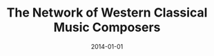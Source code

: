 ---
title: "The Network of Western Classical Music Composers"
collection: talks
type: "Poster"
permalink: /talks/2014-complenet2014
venue: "CompleNet2014"
date: 2014-01-01
location: "Bologna, Italy"
---